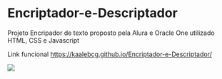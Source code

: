 # Encriptador-e-Descriptador
Projeto Encripador de texto proposto pela Alura e Oracle One
utilizado HTML, CSS e Javascript

Link funcional https://kaalebcg.github.io/Encriptador-e-Descriptador/

<img src="https://cdn.discordapp.com/attachments/912207738598215771/1010611935068295218/rd-img.png">
